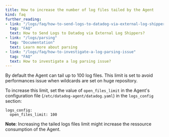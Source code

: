 ```yaml
---
title: How to increase the number of log files tailed by the Agent
kind: faq
further_reading:
- link: "/logs/faq/how-to-send-logs-to-datadog-via-external-log-shippers"
  tag: "FAQ"
  text: How to Send Logs to Datadog via External Log Shippers?
- link: "/logs/parsing"
  tag: "Documentation"
  text: Learn more about parsing
- link: "/logs/faq/how-to-investigate-a-log-parsing-issue"
  tag: "FAQ"
  text: How to investigate a log parsing issue?
---
```


By default the Agent can tail up to 100 log files. This limit is set to avoid performances issue when wildcards are set on huge repository.

To increase this limit, set the value of `open_files_limit` in the Agent's configuration file (`/etc/datadog-agent/datadog.yaml`) in the `logs_config` section:

```
logs_config:
  open_files_limit: 100
```

**Note**: Increasing the tailed logs files limit might increase the ressource consumption of the Agent.



